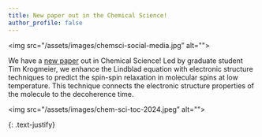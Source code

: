```yaml
---
title: New paper out in the Chemical Science!
author_profile: false
---
```

<img src="/assets/images/chemsci-social-media.jpg” alt="">

We have a [new paper](https://pubs.rsc.org/en/Content/ArticleLanding/2024/SC/D4SC05627B) out in Chemical Science! Led by graduate student Tim Krogmeier, we enhance the Lindblad equation with electronic structure techniques to predict the spin-spin relaxation in molecular spins at low temperature. This technique connects the electronic structure properties of the molecule to the decoherence time.  

<img src="/assets/images/chem-sci-toc-2024.jpeg” alt="">

{: .text-justify}
